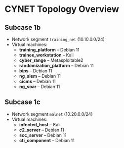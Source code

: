 # CYNET Topology Overview

## Subcase 1b
- Network segment `training_net` (10.10.0.0/24)
- Virtual machines:
  - **training_platform** – Debian 11
  - **trainee_workstation** – Kali
  - **cyber_range** – Metasploitable2
  - **randomization_platform** – Debian 11
  - **bips** – Debian 11
  - **ng_siem** – Debian 11
  - **cicms** – Debian 11
  - **ng_soar** – Debian 11

## Subcase 1c
- Network segment `malnet` (10.20.0.0/24)
- Virtual machines:
  - **infected_host** – Kali
  - **c2_server** – Debian 11
  - **soc_server** – Debian 11
  - **cti_component** – Debian 11
